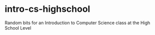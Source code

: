 # intro-cs-highschool
Random bits for an Introduction to Computer Science class at the High School Level
